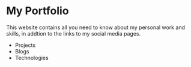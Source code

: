 # My Portfolio

This website contains all you need to know about my personal work and skills, in addtion to the links to my social media pages.

* Projects
* Blogs
* Technologies
